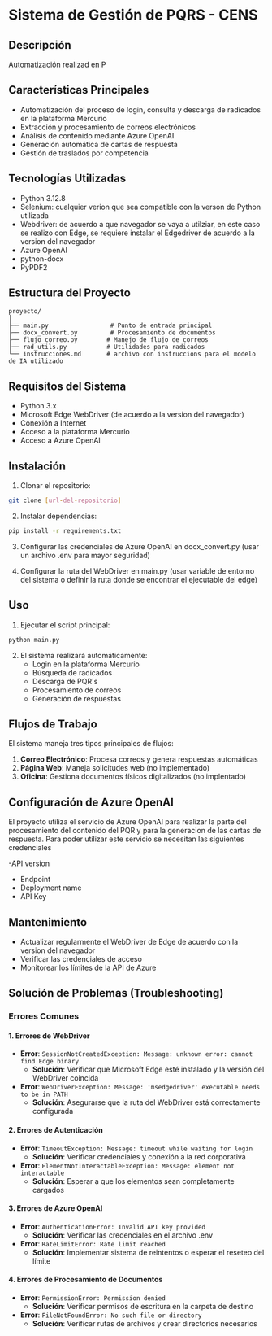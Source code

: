 # Sistema de Gestión de PQRS - CENS

## Descripción
Automatización realizad en P

## Características Principales
- Automatización del proceso de login, consulta y descarga de radicados en la plataforma Mercurio
- Extracción y procesamiento de correos electrónicos
- Análisis de contenido mediante Azure OpenAI
- Generación automática de cartas de respuesta
- Gestión de traslados por competencia

## Tecnologías Utilizadas
- Python 3.12.8
- Selenium: cualquier verion que sea compatible con la verson de Python utilizada 
- Webdriver: de acuerdo a que navegador se vaya a utilziar, en este caso se realizo con 
  Edge, se requiere instalar el Edgedriver de acuerdo a la version del navegador 
- Azure OpenAI
- python-docx
- PyPDF2

## Estructura del Proyecto
```
proyecto/
│
├── main.py                 # Punto de entrada principal
├── docx_convert.py         # Procesamiento de documentos
├── flujo_correo.py        # Manejo de flujo de correos
├── rad_utils.py           # Utilidades para radicados
└── instrucciones.md       # archivo con instruccions para el modelo de IA utilizado 
```

## Requisitos del Sistema
- Python 3.x
- Microsoft Edge WebDriver (de acuerdo a la version del navegador)
- Conexión a Internet
- Acceso a la plataforma Mercurio
- Acceso a Azure OpenAI 

## Instalación

1. Clonar el repositorio:
```bash
git clone [url-del-repositorio]
```

2. Instalar dependencias:
```bash
pip install -r requirements.txt
```

3. Configurar las credenciales de Azure OpenAI en docx_convert.py (usar un archivo .env para mayor seguridad) 

4. Configurar la ruta del WebDriver en main.py (usar variable de entorno del sistema o definir la ruta donde se encontrar el ejecutable del edge)


## Uso
1. Ejecutar el script principal:
```bash
python main.py
```

2. El sistema realizará automáticamente:
   - Login en la plataforma Mercurio
   - Búsqueda de radicados
   - Descarga de PQR's
   - Procesamiento de correos
   - Generación de respuestas

## Flujos de Trabajo
El sistema maneja tres tipos principales de flujos:
1. **Correo Electrónico**: Procesa correos y genera respuestas automáticas
2. **Página Web**: Maneja solicitudes web (no implementado)
3. **Oficina**: Gestiona documentos físicos digitalizados (no implentado)


## Configuración de Azure OpenAI
El proyecto utiliza el servicio de Azure OpenAI para realizar la parte del procesamiento del contenido del PQR y para la generacion de las cartas de respuesta.
Para poder utilizar este servicio se necesitan las siguientes credenciales 

-API version
- Endpoint
- Deployment name
- API Key

## Mantenimiento
- Actualizar regularmente el WebDriver de Edge de acuerdo con la version del navegador 
- Verificar las credenciales de acceso
- Monitorear los límites de la API de Azure

## Solución de Problemas (Troubleshooting)

### Errores Comunes

#### 1. Errores de WebDriver
- **Error**: `SessionNotCreatedException: Message: unknown error: cannot find Edge binary`
  - **Solución**: Verificar que Microsoft Edge esté instalado y la versión del WebDriver coincida
- **Error**: `WebDriverException: Message: 'msedgedriver' executable needs to be in PATH`
  - **Solución**: Asegurarse que la ruta del WebDriver está correctamente configurada

#### 2. Errores de Autenticación
- **Error**: `TimeoutException: Message: timeout while waiting for login`
  - **Solución**: Verificar credenciales y conexión a la red corporativa
- **Error**: `ElementNotInteractableException: Message: element not interactable`
  - **Solución**: Esperar a que los elementos sean completamente cargados

#### 3. Errores de Azure OpenAI
- **Error**: `AuthenticationError: Invalid API key provided`
  - **Solución**: Verificar las credenciales en el archivo .env
- **Error**: `RateLimitError: Rate limit reached`
  - **Solución**: Implementar sistema de reintentos o esperar el reseteo del límite

#### 4. Errores de Procesamiento de Documentos
- **Error**: `PermissionError: Permission denied`
  - **Solución**: Verificar permisos de escritura en la carpeta de destino
- **Error**: `FileNotFoundError: No such file or directory`
  - **Solución**: Verificar rutas de archivos y crear directorios necesarios




